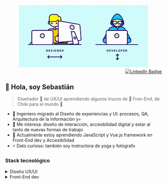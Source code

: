 <div id="header" align="center">
   <img src="https://github.com/Sebs-rss/Sebs-rss/blob/main/assets/imgs/banner_gif/bannerMix.gif" height="200px" alt="un diseñador UX y un desarrollador front-end lado a lado moviendo sus ojos">

<!-- redes sociales -->
   <div id="badges" align="right">
      <a href="https://www.linkedin.com/in/sebsanchezcl/">
         <img src="https://img.shields.io/badge/LinkedIn-blue?style=flat&logo=linkedin&logoColor=white" alt="LinkedIn Badge" align="center"/>
      </a>
     <!--
      <img src="https://img.shields.io/badge/YouTube-red?style=for-the-badge&logo=youtube&logoColor=white" alt="Youtube Badge"/>
     <img src="https://img.shields.io/badge/Twitter-blue?style=for-the-badge&logo=twitter&logoColor=white" alt="Twitter Badge"/>
      -->
   </div>

</div>

## 👋 Hola, soy **Sebastián**
> Diseñador 🦄 de UX/UI aprendiendo algunos trucos de 🌈 Fron-End, de Chile para el mundo 🛫
- 📖 Ingeniero migrado al Diseño de experiencias y UI: procesos, QA, Arquitectura de la Información y+
- 👀 Me interesa: diseño de interacción, accesibilidad digital y estar al tanto de nuevas formas de trabajo
- 🌱 Actualmente estoy aprendiendo JavaScript y Vue.js framework en Front-End dev y Accesibilidad
- ⚡ Dato curioso: también soy instructora de yoga y fotógrafo
  
### Stack tecnológico
<details>
<summary>Diseño UX/UI</summary>
  
> Prototipado, espacio de innovación, UX Research, colaboración y gestión de proyectos

![FIGMA](https://img.shields.io/badge/figma-9C55F7?style=for-the-badge&logo=figma&logoColor=white)
![MIRO](https://img.shields.io/badge/miro-FFDD33?style=for-the-badge&logo=miro&logoColor=white)
![WHIMSICAL](https://img.shields.io/badge/whimsical-6E35C7?style=for-the-badge&logo=whimsical&logoColor=white)
![MAZE](https://img.shields.io/badge/maze-0568FD?style=for-the-badge&logo=maze&logoColor=white)
![Trello](https://img.shields.io/badge/Trello-0052CC?style=for-the-badge&logo=trello&logoColor=white)
![Lightroom](https://img.shields.io/badge/lightroom-001E36?style=for-the-badge&logo=lightroom&logoColor=#31A8FF)


<!--- Bloque de código
```ruby
   puts "Hello World"
```
--->
</details>

<details>
<summary>Front-End dev</summary> 

![HTML5](https://img.shields.io/badge/HTML5-E34F26?style=for-the-badge&logo=html5&logoColor=white)
![CSS3](https://img.shields.io/badge/CSS3-1572B6?style=for-the-badge&logo=css3&logoColor=white)
![Sass](https://img.shields.io/badge/Sass-CC6699?style=for-the-badge&logo=sass&logoColor=white)
![Bootstrap](https://img.shields.io/badge/Bootstrap-7952B3?style=for-the-badge&logo=bootstrap&logoColor=white)
![JavaScript](https://img.shields.io/badge/JavaScript-F7DF1E?style=for-the-badge&logo=javascript&logoColor=black)
![Vue.js](https://img.shields.io/badge/Vue.js-42b883?style=for-the-badge&logo=vue.js&logoColor=white)
![Firebase](https://img.shields.io/badge/Firebase-FFCA28?style=for-the-badge&logo=firebase&logoColor=black)
![Git](https://img.shields.io/badge/Git-F05032?style=for-the-badge&logo=git&logoColor=white)
![GitHub](https://img.shields.io/badge/GitHub-181717?style=for-the-badge&logo=github&logoColor=white)
![Vite](https://img.shields.io/badge/Vite-788AFE?style=for-the-badge&logo=vite&logoColor=white)

</details>

<!---
Sebs-rss/Sebs-rss is a ✨ special ✨ repository because its `README.md` (this file) appears on your GitHub profile.
You can click the Preview link to take a look at your changes.
--->
